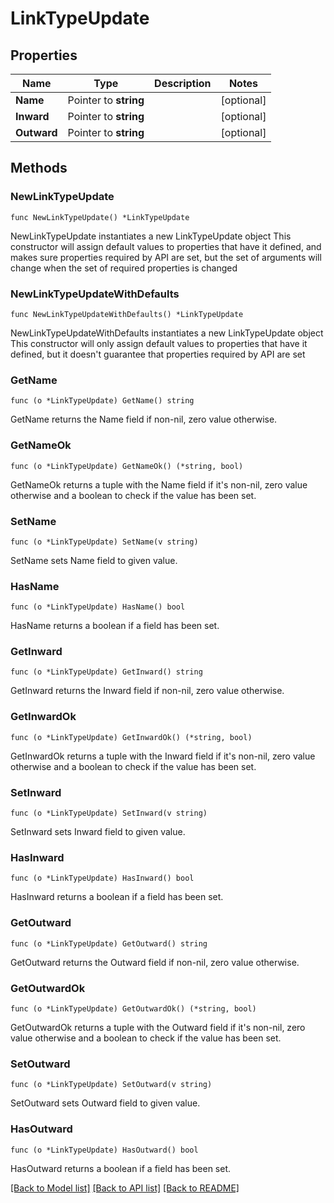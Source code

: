 # LinkTypeUpdate

## Properties

Name | Type | Description | Notes
------------ | ------------- | ------------- | -------------
**Name** | Pointer to **string** |  | [optional] 
**Inward** | Pointer to **string** |  | [optional] 
**Outward** | Pointer to **string** |  | [optional] 

## Methods

### NewLinkTypeUpdate

`func NewLinkTypeUpdate() *LinkTypeUpdate`

NewLinkTypeUpdate instantiates a new LinkTypeUpdate object
This constructor will assign default values to properties that have it defined,
and makes sure properties required by API are set, but the set of arguments
will change when the set of required properties is changed

### NewLinkTypeUpdateWithDefaults

`func NewLinkTypeUpdateWithDefaults() *LinkTypeUpdate`

NewLinkTypeUpdateWithDefaults instantiates a new LinkTypeUpdate object
This constructor will only assign default values to properties that have it defined,
but it doesn't guarantee that properties required by API are set

### GetName

`func (o *LinkTypeUpdate) GetName() string`

GetName returns the Name field if non-nil, zero value otherwise.

### GetNameOk

`func (o *LinkTypeUpdate) GetNameOk() (*string, bool)`

GetNameOk returns a tuple with the Name field if it's non-nil, zero value otherwise
and a boolean to check if the value has been set.

### SetName

`func (o *LinkTypeUpdate) SetName(v string)`

SetName sets Name field to given value.

### HasName

`func (o *LinkTypeUpdate) HasName() bool`

HasName returns a boolean if a field has been set.

### GetInward

`func (o *LinkTypeUpdate) GetInward() string`

GetInward returns the Inward field if non-nil, zero value otherwise.

### GetInwardOk

`func (o *LinkTypeUpdate) GetInwardOk() (*string, bool)`

GetInwardOk returns a tuple with the Inward field if it's non-nil, zero value otherwise
and a boolean to check if the value has been set.

### SetInward

`func (o *LinkTypeUpdate) SetInward(v string)`

SetInward sets Inward field to given value.

### HasInward

`func (o *LinkTypeUpdate) HasInward() bool`

HasInward returns a boolean if a field has been set.

### GetOutward

`func (o *LinkTypeUpdate) GetOutward() string`

GetOutward returns the Outward field if non-nil, zero value otherwise.

### GetOutwardOk

`func (o *LinkTypeUpdate) GetOutwardOk() (*string, bool)`

GetOutwardOk returns a tuple with the Outward field if it's non-nil, zero value otherwise
and a boolean to check if the value has been set.

### SetOutward

`func (o *LinkTypeUpdate) SetOutward(v string)`

SetOutward sets Outward field to given value.

### HasOutward

`func (o *LinkTypeUpdate) HasOutward() bool`

HasOutward returns a boolean if a field has been set.


[[Back to Model list]](../README.md#documentation-for-models) [[Back to API list]](../README.md#documentation-for-api-endpoints) [[Back to README]](../README.md)


